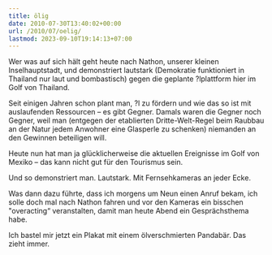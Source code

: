 ```yaml
---
title: ölig
date: 2010-07-30T13:40:02+00:00
url: /2010/07/oelig/
lastmod: 2023-09-10T19:14:13+07:00
---
```

Wer was auf sich hält geht heute nach Nathon, unserer kleinen Inselhauptstadt, und demonstriert lautstark (Demokratie funktioniert in Thailand nur laut und bombastisch) gegen die geplante ?lplattform hier im Golf von Thailand.

Seit einigen Jahren schon plant man, ?l zu fördern und wie das so ist mit auslaufenden Ressourcen – es gibt Gegner. Damals waren die Gegner noch Gegner, weil man (entgegen der etablierten Dritte-Welt-Regel beim Raubbau an der Natur jedem Anwohner eine Glasperle zu schenken) niemanden an den Gewinnen beteiligen will.

Heute nun hat man ja glücklicherweise die aktuellen Ereignisse im Golf von Mexiko – das kann nicht gut für den Tourismus sein.

Und so demonstriert man. Lautstark. Mit Fernsehkameras an jeder Ecke.

Was dann dazu führte, dass ich morgens um Neun einen Anruf bekam, ich solle doch mal nach Nathon fahren und vor den Kameras ein bisschen "overacting“ veranstalten, damit man heute Abend ein Gesprächsthema habe.

Ich bastel mir jetzt ein Plakat mit einem ölverschmierten Pandabär. Das zieht immer.
